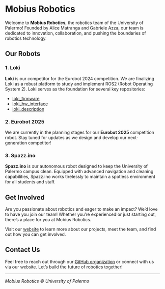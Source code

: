 # Mobius Robotics

Welcome to **Mobius Robotics**, the robotics team of the University of Palermo! Founded by Alice Matranga and Gabriele Azza, our team is dedicated to innovation, collaboration, and pushing the boundaries of robotics technology.

## Our Robots

### 1. Loki
**Loki** is our competitor for the Eurobot 2024 competition. We are finalizing Loki as a robust platform to study and implement ROS2 (Robot Operating System 2). Loki serves as the foundation for several key repositories:
- [loki_firmware](https://github.com/Mobius-Robotics/loki_firmware)
- [loki_hw_interface](https://github.com/Mobius-Robotics/loki_hw_interface)
- [loki_description](https://github.com/Mobius-Robotics/loki_description)

### 2. Eurobot 2025
We are currently in the planning stages for our **Eurobot 2025** competition robot. Stay tuned for updates as we design and develop our next-generation competitor!

### 3. Spazz.ino
**Spazz.ino** is our autonomous robot designed to keep the University of Palermo campus clean. Equipped with advanced navigation and cleaning capabilities, Spazz.ino works tirelessly to maintain a spotless environment for all students and staff.

## Get Involved

Are you passionate about robotics and eager to make an impact? We’d love to have you join our team! Whether you’re experienced or just starting out, there’s a place for you at Mobius Robotics.

Visit our [website](https://mobius-robotics.github.io) to learn more about our projects, meet the team, and find out how you can get involved.

## Contact Us

Feel free to reach out through our [GitHub organization](https://github.com/Mobius-Robotics) or connect with us via our website. Let’s build the future of robotics together!

---

*Mobius Robotics © University of Palermo*

